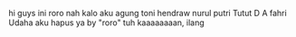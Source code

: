 hi guys ini roro
nah kalo aku agung
toni
hendraw
nurul
putri
Tutut D A
fahri
Udaha aku hapus ya by "roro"
tuh kaaaaaaaan, ilang